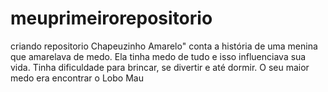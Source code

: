 # meuprimeirorepositorio
criando repositorio
Chapeuzinho Amarelo" conta a história de uma menina que amarelava de medo. Ela tinha medo de tudo e isso influenciava sua vida. Tinha dificuldade para brincar, se divertir e até dormir. O seu maior medo era encontrar o Lobo Mau
